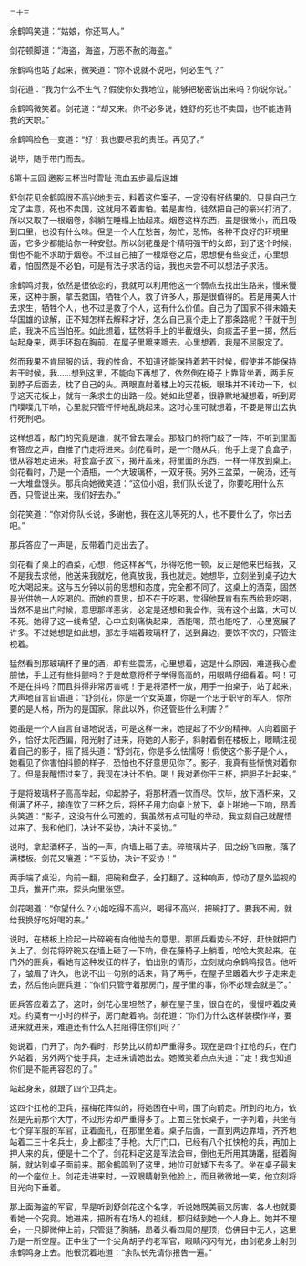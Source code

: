     二十三 

   余鹤鸣笑道：“姑娘，你还骂人。”

   剑花顿脚道：“海盗，海盗，万恶不赦的海盗。”

   余鹤鸣也站了起来，微笑道：“你不说就不说吧，何必生气？”

   剑花道：“我为什么不生气？假使你处我地位，能够把秘密说出来吗？你说你说。”

   余鹤鸣微笑着。剑花道：“却又来。你不必多说，姓舒的死也不卖国，也不能违背我的天职。”

   余鹤鸣脸色一变道：“好！我也要尽我的责任。再见了。”

   说毕，随手带门而去。

   §第十三回 邀影三杯当时雪耻 流血五步最后逞雄

   舒剑花见余鹤鸣很不高兴地走去，料着这件案子，一定没有好结果的。只是自己立定了主意，死也不卖国，这就用不着害怕。若是害怕，徒然把自己的豪兴打消了。所以又取了一根烟卷，斜躺在睡榻上抽起来。烟卷这样东西，虽是很微小，而且吸到口里，也没有什么味。但是一个人在愁苦，匆忙，恐怖，各种不良好的环境里面，它多少都能给你一种安慰。所以剑花虽是个精明强干的女郎，到了这个时候，倒也不能不求助于烟卷。不过自己抽了一根烟卷之后，思想便有些变迁，心里想着，怕固然是不必怕，可是有法子求活的话，我也未尝不可以想法子求活。

   余鹤鸣对我，依然是很依恋的，我就可以利用他这一个弱点去找出生路来，慢来慢来，这种手腕，拿去救国，牺牲个人，救了许多人，那是很值得的。若是用美人计去求生，牺牲个人，也不过是救了个人，这有什么价值。自己为了国家不得未婚夫华国雄的谅解，正不知怎样去解释才好，怎么自己真个走上了那条路呢？干就干到底，我决不应当怕死。如此想着，猛然将手上的半截烟头，向痰盂子里一掷，然后站起身来，两手环抱在胸前，在屋子里踱来踱去。心里想着，我是不屈服定了。

   然而我果不肯屈服的话，我的性命，不知道还能保持着若干时候，假使并不能保持若干时候，我……想到这里，不能向下再想了，依然倒在椅子上靠背坐着，两手反到脖子后面去，枕了自己的头。两眼直射着楼上的天花板，眼珠并不转动一下，似乎这天花板上，就有一条求生的出路一般。她如此望着，很静默地凝想着，听到房门噗噗几下响，心里就只管怦怦地乱跳起来。这时心里可就想着，不要是带出去执行死刑吧。

   这样想着，敲门的究竟是谁，就不曾去理会。那敲门的将门敲了一阵，不听到里面有答应之声，自推了门走将进来。剑花看时，是一个随从兵，他手上提了食盒子，很从容地走进来。将食盒子放下，揭开盖来，将里面的东西，一样一样放到桌上。剑花看时，乃是一个酒瓶，一个大玻璃杯，一双牙筷。另外三盆菜，一碗汤，还有一大堆盘馒头。那兵向她微笑道：“这位小姐，我们队长说了，你要吃用什么东西，只管说出来，我们好去办。”

   剑花笑道：“你对你队长说，多谢他，我在这儿等死的人，也不要什么了，你出去吧。”

   那兵答应了一声是，反带着门走出去了。

   剑花看了桌上的酒菜，心想，他这样客气，乐得吃他一顿，反正是他来巴结我，又不是我去求他，他送来我就吃，他真放我，我也就走。她想毕，立刻坐到桌子边大吃大喝起来。这与五分钟以前的思想和态度，完全都不同了。这桌上的酒菜，固然是光供她一人吃喝的。而她的意思，却不在于吃喝，觉得他既肯有东西给我吃喝，当然不是出门时候，意思那样恶劣，必定是还想和我合作，我有这个出路，大可以不死。她得了这一线希望，心中立刻痛快起来，酒能喝，菜也能吃了，心里宽展了许多。不过她想是如此想，那左手端着玻璃杯子，送到鼻边，要饮不饮的，只管注视着。

   猛然看到那玻璃杯子里的酒，却有些震荡，心里想着，这是什么原因，难道我心虚胆怯，手上还有些抖颤吗？于是故意将杯子举得高高的，用眼睛仔细看着。呵！可不是在抖吗？而且抖得非常厉害呢！于是将酒杯一放，用手一拍桌子，站了起来，大声地自言自语道：“舒剑花，你是一个女英雄，你是一个忠于职守的军人，你所要的是人格，所为的是国家。除此以外，你还管些什么利害？”

   她虽是一个人自言自语地说话，可是这样一来，她提起了不少的精神。人向着窗子外，恰好太阳西偏，阳光射了进来，将她的人影子，斜射着倒在楼板上，眼睛注视着自己的影子，摇了摇头道：“舒剑花，你是多么怯懦呀！假使这个影子是个人，她看见了你害怕抖颤的样子，恐怕也不好意思见你了。影子，我真有些惭愧对着你了。但是我醒悟过来了，我现在决计不怕。喝！我对着你干三杯，把胆子壮起来。”

   于是将玻璃杯子高高举起，仰起脖子，将那杯酒一饮而尽。饮毕，放下酒杯来，又倒满了杯子，接连饮了三杯之后，将杯子用力向桌上放下，桌上啪地一下响，昂着头笑道：“影子，这没有什么可羞的，我虽然有点可耻的举动，我立刻自己就醒悟过来了。我和他们，决计不妥协，决计不妥协。”

   说时，拿起酒杯子，当的一声，向墙上砸了去。碎玻璃片子，因之纷飞四散，落了满楼板。剑花又嚷道：“不妥协，决计不妥协！”

   两手端了桌沿，向前一翻，把碗和盘子，全打翻了。这种响声，惊动了屋外监视的卫兵，推开门来，探头向里张望。

   剑花喝道：“你望什么？小姐吃得不高兴，喝得不高兴，把碗打了。要我不闹，就给我换好吃好喝的来。”

   说时，在楼板上捡起一片碎碗有向他抛去的意思。那匪兵看势头不好，赶快就把门关上了。剑花将碎碗又在墙上砸了一下响，倒在藤椅子上躺着，哈哈大笑起来。在门外的匪兵，看她有这种发狂的样子，怕出别的情形，立刻就向余鹤鸣报告。他听了，皱眉了许久，也说不出一句别的话来，背了两手，在屋子里踱着大步子走来走去，然后他向匪兵道：“你们只管守着那房门，屋子里的事，你不必理会就是了。”

   匪兵答应着去了。这时，剑花心里坦然了，躺在屋子里，很自在的，慢慢哼着皮黄戏。约莫有一小时的样子，房门敲着响。剑花道：“你们为什么这样装模作样，要进来就进来，难道还有什么人拦阻得住你们吗？”

   她说着，门开了。向外看时，形势比以前却严重得多。现在是四个扛枪的兵，在门外站着，另外两个徒手兵，走进来请她出去。她微笑着点点头道：“走！我也知道你们是不能再容忍的了。”

   站起身来，就跟了四个卫兵走。

   这四个扛枪的卫兵，摆梅花阵似的，将她困在中间，围了向前走。所到的地方，依然是先前那个大厅，不过形势却严重得多了。上面三张长桌子，一字列着，共坐有七个穿军服的军官，正着面孔，在那里坐着。桌子后面，一直到两边靠墙，齐齐地站着二三十名兵士，身上都挂了手枪。大厅门口，已经有八个扛快枪的兵，再加上押人来的兵，便是十二个了。剑花料定这是军法会审，倒也无所用其踌躇，挺着胸脯，就站到桌子面前来。那余鹤鸣到了这里，地位可就矮下去多了。坐在桌子最末的一个座位上。剑花走进来时，一双眼睛射到他脸上，而且微微地一笑，他立刻将目光向下垂着。

   那上面海盗的军官，早是听到舒剑花这个名字，听说她既美丽又厉害，各人也就要看她一个究竟。她进来，把所有在场人的视线，都归结到她一个人身上。她并不理会，一只脚微伸上前，只管挺了胸脯，昂着头看四周的屋顶，仿佛目中无人，这里乃是一所空屋。正中坐了一个尖角胡子的老军官，眼睛闪闪有光，由剑花身上射到余鹤鸣身上去。他很沉着地道：“余队长先请你报告一遍。”

